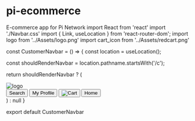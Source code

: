 # pi-ecommerce
E-commerce app for Pi Network
import React from 'react'
import './Navbar.css'
import { Link, useLocation } from 'react-router-dom';
import logo from '../Assets/logo.png'
import cart_icon from '../Assets/redcart.png'

const CustomerNavbar = () => {
  const location = useLocation();

  const shouldRenderNavbar = location.pathname.startsWith('/c');

  return shouldRenderNavbar ? (
    <div className='navbar'>
      <img src={logo} alt="logo" className='logo'/>
      <div className="nav-buttons">
        <Link to="/c"> <button class="nav-button">Search</button> </Link>
        <Link to="/c/profile"> <button class="nav-button">My Profile</button> </Link>
        <Link to="/c/cart">
        <button class="nav-button">
          <img src={cart_icon} alt="Cart" className="cart-image"/>
        </button>
        </Link>
        <Link to="/"> <button class="nav-button">Home</button> </Link>
      </div>
    </div>
  ) : null
}

export default CustomerNavbar
